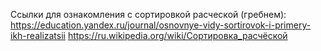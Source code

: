 Ссылки для ознакомления с сортировкой расческой (гребнем):
https://education.yandex.ru/journal/osnovnye-vidy-sortirovok-i-primery-ikh-realizatsii
https://ru.wikipedia.org/wiki/Сортировка_расчёской